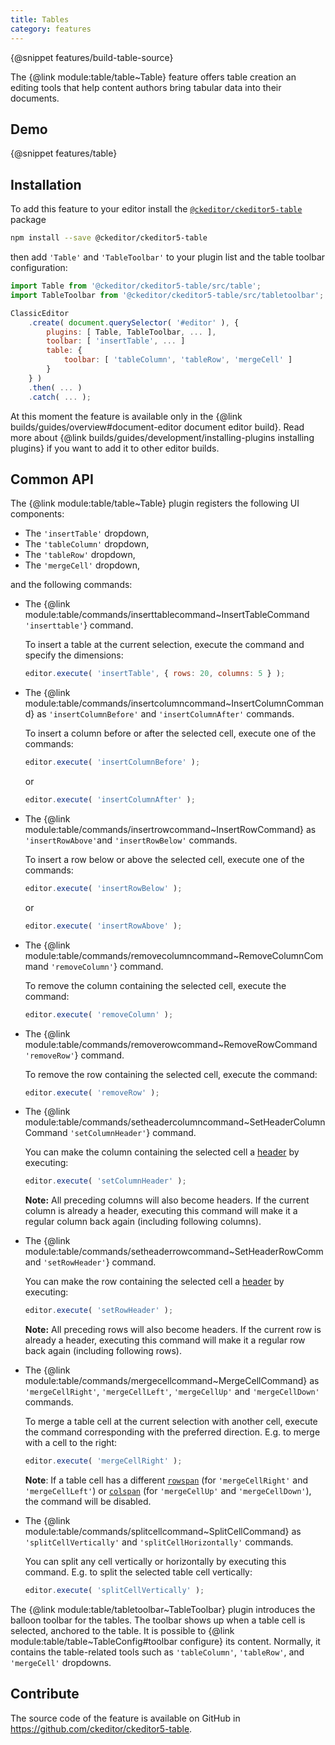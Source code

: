 ```yaml
---
title: Tables
category: features
---
```


{@snippet features/build-table-source}

The {@link module:table/table~Table} feature offers table creation an editing tools that help content authors bring tabular data into their documents.

## Demo

{@snippet features/table}

## Installation

To add this feature to your editor install the [`@ckeditor/ckeditor5-table`](https://www.npmjs.com/package/@ckeditor/ckeditor5-table) package

```bash
npm install --save @ckeditor/ckeditor5-table
```

then add `'Table'` and `'TableToolbar'` to your plugin list and the table toolbar configuration:

```js
import Table from '@ckeditor/ckeditor5-table/src/table';
import TableToolbar from '@ckeditor/ckeditor5-table/src/tabletoolbar';

ClassicEditor
	.create( document.querySelector( '#editor' ), {
		plugins: [ Table, TableToolbar, ... ],
		toolbar: [ 'insertTable', ... ]
		table: {
			toolbar: [ 'tableColumn', 'tableRow', 'mergeCell' ]
		}
	} )
	.then( ... )
	.catch( ... );
```

<info-box info>
	At this moment the feature is available only in the {@link builds/guides/overview#document-editor document editor build}. Read more about {@link builds/guides/development/installing-plugins installing plugins} if you want to add it to other editor builds.
</info-box>

## Common API

The {@link module:table/table~Table} plugin registers the following UI components:

* The `'insertTable'` dropdown,
* The `'tableColumn'` dropdown,
* The `'tableRow'` dropdown,
* The `'mergeCell'` dropdown,

and the following commands:

* The {@link module:table/commands/inserttablecommand~InsertTableCommand `'inserttable'`} command.

	To insert a table at the current selection, execute the command and specify the dimensions:

	```js
	editor.execute( 'insertTable', { rows: 20, columns: 5 } );
	```

* The {@link module:table/commands/insertcolumncommand~InsertColumnCommand} as `'insertColumnBefore'` and `'insertColumnAfter'` commands.

	To insert a column before or after the selected cell, execute one of the commands:

	```js
	editor.execute( 'insertColumnBefore' );
	```

	or

	```js
	editor.execute( 'insertColumnAfter' );
	```

* The {@link module:table/commands/insertrowcommand~InsertRowCommand} as `'insertRowAbove'`and `'insertRowBelow'` commands.

	To insert a row below or above the selected cell, execute one of the commands:

	```js
	editor.execute( 'insertRowBelow' );
	```

	or

	```js
	editor.execute( 'insertRowAbove' );
	```

* The {@link module:table/commands/removecolumncommand~RemoveColumnCommand `'removeColumn'`} command.

	To remove the column containing the selected cell, execute the command:

	```js
	editor.execute( 'removeColumn' );
	```

* The {@link module:table/commands/removerowcommand~RemoveRowCommand `'removeRow'`} command.

	To remove the row containing the selected cell, execute the command:

	```js
	editor.execute( 'removeRow' );
	```

* The {@link module:table/commands/setheadercolumncommand~SetHeaderColumnCommand `'setColumnHeader'`} command.

	You can make the column containing the selected cell a [header](https://www.w3.org/TR/html50/tabular-data.html#the-th-element) by executing:

	```js
	editor.execute( 'setColumnHeader' );
	```

	**Note:** All preceding columns will also become headers. If the current column is already a header, executing this command will make it a regular column back again (including following columns).

* The {@link module:table/commands/setheaderrowcommand~SetHeaderRowCommand `'setRowHeader'`} command.

	You can make the row containing the selected cell a [header](https://www.w3.org/TR/html50/tabular-data.html#the-th-element) by executing:

	```js
	editor.execute( 'setRowHeader' );
	```

	**Note:** All preceding rows will also become headers. If the current row is already a header, executing this command will make it a regular row back again (including following rows).

* The {@link module:table/commands/mergecellcommand~MergeCellCommand} as `'mergeCellRight'`, `'mergeCellLeft'`, `'mergeCellUp'` and `'mergeCellDown'` commands.

	To merge a table cell at the current selection with another cell, execute the command corresponding with the preferred direction. E.g. to merge with a cell to the right:

	```js
	editor.execute( 'mergeCellRight' );
	```

	**Note**: If a table cell has a different [`rowspan`](https://www.w3.org/TR/html50/tabular-data.html#attr-tdth-rowspan) (for `'mergeCellRight'` and `'mergeCellLeft'`) or [`colspan`](https://www.w3.org/TR/html50/tabular-data.html#attr-tdth-colspan) (for `'mergeCellUp'` and `'mergeCellDown'`), the command will be disabled.

* The {@link module:table/commands/splitcellcommand~SplitCellCommand} as `'splitCellVertically'` and `'splitCellHorizontally'` commands.

	You can split any cell vertically or horizontally by executing this command. E.g. to split the selected table cell vertically:

	```js
	editor.execute( 'splitCellVertically' );
	```

The {@link module:table/tabletoolbar~TableToolbar} plugin introduces the balloon toolbar for the tables. The toolbar shows up when a table cell is selected, anchored to the table. It is possible to {@link module:table/table~TableConfig#toolbar configure} its content. Normally, it contains the table-related tools such as `'tableColumn'`, `'tableRow'`, and `'mergeCell'` dropdowns.

## Contribute

The source code of the feature is available on GitHub in https://github.com/ckeditor/ckeditor5-table.
